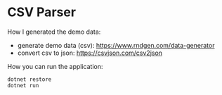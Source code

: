# CSV Parser

How I generated the demo data:
* generate demo data (csv): https://www.rndgen.com/data-generator
* convert csv to json: https://csvjson.com/csv2json

How you can run the application:
```
dotnet restore
dotnet run
```